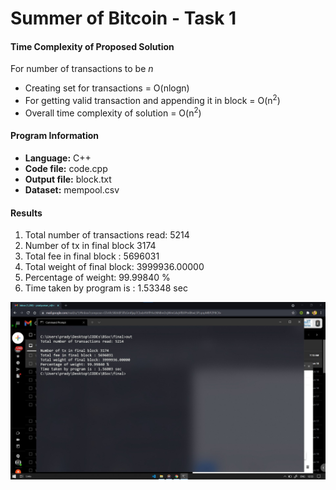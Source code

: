 # Summer of Bitcoin - Task 1

#### Time Complexity of Proposed Solution
For number of transactions to be *n*
- Creating set for transactions = O(nlogn)
- For getting valid transaction and appending it in block = O(n<sup>2</sup>)
- Overall time complexity of solution = O(n<sup>2</sup>)

#### Program Information
- **Language:** C++
- **Code file:** code.cpp
- **Output file:** block.txt
- **Dataset:** mempool.csv

#### Results
1. Total number of transactions read: 5214
2. Number of tx in final block 3174
3. Total fee in final block : 5696031
4. Total weight of final block: 3999936.00000
5. Percentage of weight: 99.99840 %
6. Time taken by program is : 1.53348 sec

![preview](https://github.com/pradyuman-verma/BitcoinSummerOfCode/blob/main/output.jpg?raw=true)